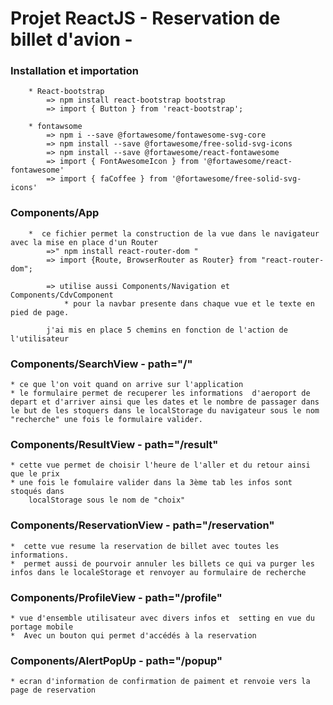# Projet ReactJS - Reservation de billet d'avion -


### Installation et importation 
        * React-bootstrap
            => npm install react-bootstrap bootstrap
            => import { Button } from 'react-bootstrap';

        * fontawsome
            => npm i --save @fortawesome/fontawesome-svg-core
            => npm install --save @fortawesome/free-solid-svg-icons
            => npm install --save @fortawesome/react-fontawesome
            => import { FontAwesomeIcon } from '@fortawesome/react-fontawesome'
            => import { faCoffee } from '@fortawesome/free-solid-svg-icons'


### Components/App
        *  ce fichier permet la construction de la vue dans le navigateur avec la mise en place d'un Router  
            =>" npm install react-router-dom " 
            => import {Route, BrowserRouter as Router} from "react-router-dom";

            => utilise aussi Components/Navigation et Components/CdvComponent
                * pour la navbar presente dans chaque vue et le texte en pied de page.

            j'ai mis en place 5 chemins en fonction de l'action de l'utilisateur

### Components/SearchView - path="/"
    * ce que l'on voit quand on arrive sur l'application 
    * le formulaire permet de recuperer les informations  d'aeroport de depart et d'arriver ainsi que les dates et le nombre de passager dans le but de les stoquers dans le localStorage du navigateur sous le nom "recherche" une fois le formulaire valider.


### Components/ResultView - path="/result"
    * cette vue permet de choisir l'heure de l'aller et du retour ainsi que le prix
    * une fois le fomulaire valider dans la 3ème tab les infos sont stoqués dans 
        localStorage sous le nom de "choix"



### Components/ReservationView - path="/reservation"
    *  cette vue resume la reservation de billet avec toutes les informations.
    *  permet aussi de pourvoir annuler les billets ce qui va purger les infos dans le localeStorage et renvoyer au formulaire de recherche


### Components/ProfileView - path="/profile"
    * vue d'ensemble utilisateur avec divers infos et  setting en vue du portage mobile
    *  Avec un bouton qui permet d'accédés à la reservation


### Components/AlertPopUp - path="/popup"
    * ecran d'information de confirmation de paiment et renvoie vers la page de reservation


        